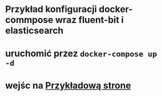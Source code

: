 Przykład konfiguracji docker-commpose wraz fluent-bit i elasticsearch
================================================


# uruchomić przez `docker-compose up -d`
# wejśc na [Przykładową strone](http://localhost:8080)
